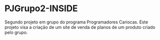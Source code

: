 # PJGrupo2-INSIDE
 Segundo projeto em grupo do programa Programadores Cariocas. Este projeto visa a criação de um site de venda de planos de um produto criado pelo grupo.
